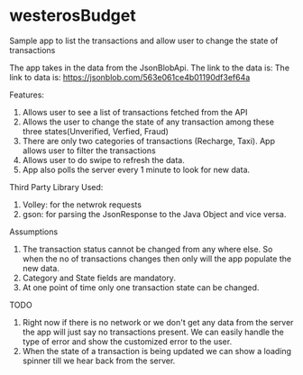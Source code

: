 # westerosBudget
Sample app to list the transactions and allow user to change the state of transactions

The app takes in the data from the JsonBlobApi. The link to the data is: The link to data is: https://jsonblob.com/563e061ce4b01190df3ef64a

Features:
1. Allows user to see a list of transactions fetched from the API
2. Allows the user to change the state of any transaction among these three states(Unverified, Verfied, Fraud)
3. There are only two categories of transactions (Recharge, Taxi). App allows user to filter the transactions
4. Allows user to do swipe to refresh the data.
5. App also polls the server every 1 minute to look for new data.

Third Party Library Used:
1. Volley: for the netwrok requests
2. gson: for parsing the JsonResponse to the Java Object and vice versa.

Assumptions

1. The transaction status cannot be changed from any where else. So when the no of transactions changes then only will the app 
populate the new data.
2. Category and State fields are mandatory.
3. At one point of time only one transaction state can be changed.

TODO 
1. Right now if there is no network or we don't get any data from the server the app will just say no transactions present. We can easily handle the type of error and show 
the customized error to the user.
2. When the state of a transaction is being updated we can show a loading spinner till we hear back from the server.

